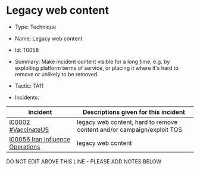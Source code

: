# Legacy web content

* Type: Technique

* Name: Legacy web content

* Id: T0058

* Summary: Make incident content visible for a long time, e.g. by exploiting platform terms of service, or placing it where it's hard to remove or unlikely to be removed.

* Tactic: TA11

* Incidents:

| Incident | Descriptions given for this incident |
| -------- | -------------------- |
| [I00002 #VaccinateUS](../incidents/I00002.md) | legacy web content, hard to remove content and/or campaign/exploit TOS |
| [I00056 Iran Influence Operations](../incidents/I00056.md) | legacy web content |

DO NOT EDIT ABOVE THIS LINE - PLEASE ADD NOTES BELOW